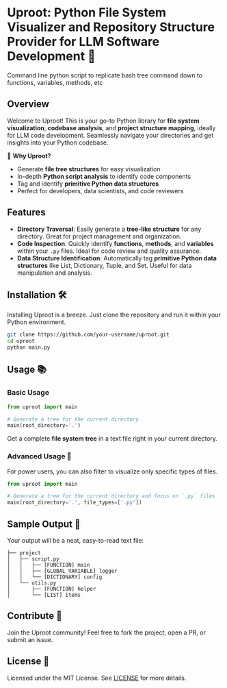 # Uproot: Python File System Visualizer and Repository Structure Provider for LLM Software Development 🌳

Command line python script to replicate bash tree command down to functions, variables, methods, etc 

## Overview

Welcome to Uproot! This is your go-to Python library for **file system visualization**, **codebase analysis**, and **project structure mapping**, ideally for LLM code development. Seamlessly navigate your directories and get insights into your Python codebase.

🌟 **Why Uproot?**
- Generate **file tree structures** for easy visualization
- In-depth **Python script analysis** to identify code components
- Tag and identify **primitive Python data structures**
- Perfect for developers, data scientists, and code reviewers

## Features

- **Directory Traversal**: Easily generate a **tree-like structure** for any directory. Great for project management and organization.
- **Code Inspection**: Quickly identify **functions**, **methods**, and **variables** within your `.py` files. Ideal for code review and quality assurance.
- **Data Structure Identification**: Automatically tag **primitive Python data structures** like List, Dictionary, Tuple, and Set. Useful for data manipulation and analysis.

## Installation 🛠️

Installing Uproot is a breeze. Just clone the repository and run it within your Python environment.

```bash
git clone https://github.com/your-username/uproot.git
cd uproot
python main.py
```

## Usage 📚

### Basic Usage

```python
from uproot import main

# Generate a tree for the current directory
main(root_directory='.')
```

Get a complete **file system tree** in a text file right in your current directory.

### Advanced Usage 🚀

For power users, you can also filter to visualize only specific types of files.

```python
from uproot import main

# Generate a tree for the current directory and focus on `.py` files
main(root_directory='.', file_types=['.py'])
```

## Sample Output 📄

Your output will be a neat, easy-to-read text file:

```
├── project
│   ├── script.py
│   │   ├── [FUNCTION] main
│   │   ├── [GLOBAL_VARIABLE] logger
│   │   └── [DICTIONARY] config
│   └── utils.py
│       ├── [FUNCTION] helper
│       └── [LIST] items
```

## Contribute 🤝

Join the Uproot community! Feel free to fork the project, open a PR, or submit an issue.

## License 📜

Licensed under the MIT License. See [LICENSE](LICENSE) for more details.


